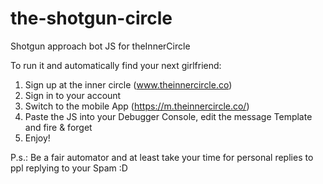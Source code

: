 # the-shotgun-circle
Shotgun approach bot JS for theInnerCircle

To run it and automatically find your next girlfriend:

1. Sign up at the inner circle (www.theinnercircle.co)
2. Sign in to your account
3. Switch to the mobile App (https://m.theinnercircle.co/)
4. Paste the JS into your Debugger Console, edit the message Template and fire & forget
5. Enjoy!

P.s.: Be a fair automator and at least take your time for personal replies to ppl replying to your Spam :D
